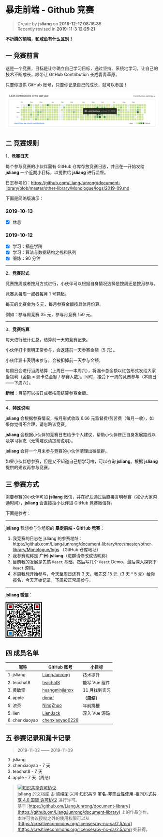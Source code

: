 暴走前端 - Github 竞赛
===

> Create by **jsliang** on **2018-12-17 08:16:35**  
> Recently revised in **2019-11-3 12:25:21**

**不折腾的前端，和咸鱼有什么区别！**

## 一 竞赛前言

这是一个竞赛，目标是让你确立自己学习目标，通过坚持、系统地学习，让自己的技术不断成长，顺带让 GitHub Contribution 长成青青草原。

只要你提供 GitHub 账号，只要你记录自己的成长，就可以参加！

![图](../../public-repertory/img/other-GitHub-competition-1.png)

## 二 竞赛规则

1、**竞赛日志**

每个参与竞赛的小伙伴需有 GitHub 仓库存放竞赛日志，并且在一开始发给 **jsliang** 一个近期小目标，以提供给 **jsliang** 进行监督。

日志参考如：https://github.com/LiangJunrong/document-library/blob/master/other-library/Monologue/logs/2019-09.md

下面是简略版演示：

### 2019-10-13

* [x] 休息

### 2019-10-12

* [x] 学习：插座学院
* [x] 学习：算法与数据结构之栈和队列
* [x] 锻炼：90 分钟

---

2、**竞赛形式**

竞赛按周或者按月方式进行，小伙伴可以根据自身情况选择是按周还是按月参与。

竞赛从每周一或者每月 1 号算起。

每天的比赛金为 5 元，每月参赛金额按具体月份算。

例如：参与周竞赛 35 元，参与月竞赛 150 元。

---

3、**竞赛结算**

每天进行统计汇总，结算前一天的竞赛记录。

小伙伴打卡表明正常参与，会返还前一天参赛金额（5 元）。

小伙伴漏卡表明未参与，会被扣掉前一天参与金额。

每周日会进行当周结算（上周日——本周六），将漏卡总金额以红包形式发给大家当福利（金额 = 漏卡总金额 / 参赛人数）。同时，接受下一周的竞赛参与（本周日——下周六）。

**新增**：目前可以按日或者按周结算参赛金额。

---

4、**特殊说明**

**jsliang** 会根据参赛情况，按月形式收取 6.66 元监督费/劳苦费（每月一收），如果你觉得不合理，请忽略该竞赛。

**jsliang** 会根据小伙伴的竞赛日志给予个人建议，帮助小伙伴修正自身发展路线以及学习状态（无需建议请提前说明）。

**jsliang** 会将一个月未参与竞赛的小伙伴清理出微信群。

如果小伙伴想参赛，但是又不知道自己想学习啥，可以咨询 **jsliang**。根据 **jsliang** 提供的建议再参与竞赛。

## 三 参赛方式

需要参赛的小伙伴可加 **jsliang** 微信，并在好友通过后直接言明参赛（减少大家沟通时间），**jsliang** 会直接拉小伙伴进 GitHub 竞赛微信群。

下面是参考：

---

**jsliang** 我想参与你组织的 **暴走前端 - GitHub 竞赛**：

1. 我竞赛的日志在 jsliang 的参赛地址：https://github.com/LiangJunrong/document-library/tree/master/other-library/Monologue/logs （GitHub 仓库地址）
2. 我参赛昵称是 **广州-jsliang**（进群请修改成该昵称）
3. 目前我的发展是先搞 `React` 基础，然后写几个 `React` Demo，最后深入探究下 `React` 源码。
4. 本周我想开始参与，今天至周日还有 3 天，我先交 15 元（3 天 * 5 元）给你报名，今天开始记录，下周按正常周参与。

---

**jsliang 微信**：

![图](../../public-repertory/img/z-small-wechat.jpeg)

## 四 成员名单

| 昵称 | GitHub 账号 | 小目标 |
| --- | --- | --- |
| 1. jsliang | [LiangJunrong](https://github.com/LiangJunrong/document-library/tree/master/other-library/Monologue/logs) | 技术提升 |
| 2. teachat8 | [teachat8](https://github.com/teachat8/document-library/blob/master/other-library/RecordDailyGrowth/2019-11.md) | 能写 Vue 组件 |
| 3. 黄敏坚 | [huangminjianxx](https://github.com/huangminjianxx/LearningRecord/) | 11 月找到实习 |
| 4. apple | [donaf](https://github.com/donaf/daydayup/blob/master/logs/2019-11.md) | **（周结）** |
| 5. 浓茶 | [NingZhuo](https://github.com/NingZhuo/Log/blob/master/Log.md) | 年前跳槽 |
| 5. lien | [LienJack](https://github.com/LienJack/daliy-study/blob/master/201910/21-27.md) | 深入 Vue 源码 |
| 6. chenxiaoyao | [chenxiaoyao6228](https://github.com/chenxiaoyao6228/daily-learing-log) |  |

## 五 参赛记录和漏卡记录

> 2019-11-02 —— 2019-11-09

1. jsliang
2. chenxiaoyao - 7 天
3. teachat8 - 7 天
4. apple - 7 天（周结）

> [![知识共享许可协议](https://i.creativecommons.org/l/by-nc-sa/4.0/88x31.png)](http://creativecommons.org/licenses/by-nc-sa/4.0/)  
> **jsliang** 的文档库</a> 由 [梁峻荣](https://github.com/LiangJunrong/document-library) 采用 [知识共享 署名-非商业性使用-相同方式共享 4.0 国际 许可协议](http://creativecommons.org/licenses/by-nc-sa/4.0/) 进行许可。  
> 基于 [https://github.om/LiangJunrong/document-library](https://github.om/LiangJunrong/document-library) 上的作品创作。  
> 本许可协议授权之外的使用权限可以从 [https://creativecommons.org/licenses/by-nc-sa/2.5/cn/](https://creativecommons.org/licenses/by-nc-sa/2.5/cn/) 处获得。